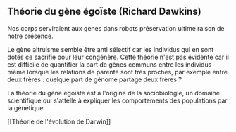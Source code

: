 ## Théorie du gène égoïste (Richard Dawkins)

Nos corps serviraient aux gènes dans robots préservation ultime raison de notre présence.

Le gène altruisme semble être anti sélectif car les individus qui en sont dotés ce sacrifie pour leur congénère. Cette théorie n'est pas évidente car il est difficile de quantifier la part de gènes communs entre les individus même lorsque les relations de parenté sont très proches, par exemple entre deux frères : quelque part de génome partage deux frères ?

La théorie du gène égoïste est à l'origine de la sociobiologie, un domaine scientifique qui s'attelle à expliquer les comportements des populations par la génétique.

[[Théorie de l'évolution de Darwin]]